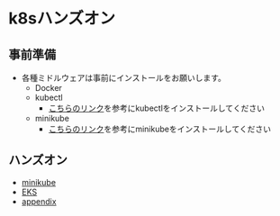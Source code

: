 # k8sハンズオン
## 事前準備
- 各種ミドルウェアは事前にインストールをお願いします。
  - Docker
  - kubectl
    - [こちらのリンク](https://kubernetes.io/ja/docs/tasks/tools/install-kubectl/)を参考にkubectlをインストールしてください
  - minikube
    - [こちらのリンク](https://minikube.sigs.k8s.io/docs/start/)を参考にminikubeをインストールしてください

## ハンズオン
- [minikube](./handson_minikube.md)
- [EKS](./handson_EKS.md)
- [appendix](./handson_appendix.md)